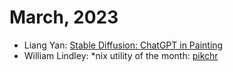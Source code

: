 # March, 2023

* Liang Yan: [Stable Diffusion: ChatGPT in Painting](/meetings/2023/03-March/Stable-Diffusion-v2.pdf)
* William Lindley: *nix utility of the month: [pikchr](https://pikchr.org/)
